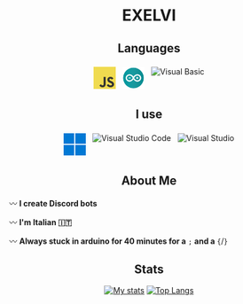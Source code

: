 <!-- markdownlint-disable MD041 MD033 -->
<div align = "center">

# EXELVI

  
## Languages
<p align="center">
<img src="https://raw.githubusercontent.com/github/explore/80688e429a7d4ef2fca1e82350fe8e3517d3494d/topics/javascript/javascript.png" alt="JS" height="40" style="vertical-align:top; margin:4px">
<img src="https://raw.githubusercontent.com/github/explore/80688e429a7d4ef2fca1e82350fe8e3517d3494d/topics/arduino/arduino.png" alt="Arduino" height="40" style="vertical-align:top; margin:4px">
<img src="https://i.imgur.com/q63N0Ot.png" alt="Visual Basic" height="40" style="vertical-align:top; margin:4px">

## I use
<p align="center">
<img src="https://raw.githubusercontent.com/github/explore/379d49236d826364be968345e0a085d044108cff/topics/windows/windows.png" alt="Windows" height="40" style="vertical-align:top; margin:4px">
<img src="https://i.imgur.com/0tgfN4j.png" alt="Visual Studio Code" height="40" style="vertical-align:top; margin:4px">
<img src="https://visualstudio.microsoft.com/wp-content/uploads/2021/10/Product-Icon.svg" alt="Visual Studio" height="40" style="vertical-align:top; margin:4px">



 
 
</p>
  
 ## About Me
  
 </div>

〰 **I create Discord bots**

〰 **I'm Italian 🇮🇹**

〰 **Always stuck in arduino for 40 minutes for a** `;` **and a** `{`/`}`


<div align = "center">
  
  ## Stats
  
  [![My stats](https://github-readme-stats.vercel.app/api?username=EXELVI&show_icons=true&theme=material-palenight&bg_color=50,0000ff,ff6600)](https://github.com/EXELVI)
  [![Top Langs](https://github-readme-stats.vercel.app/api/top-langs/?username=EXELVI&layout=compactbg_color=310,0000ff,ff6600)](https://github.com/EXELVI)

</div>
